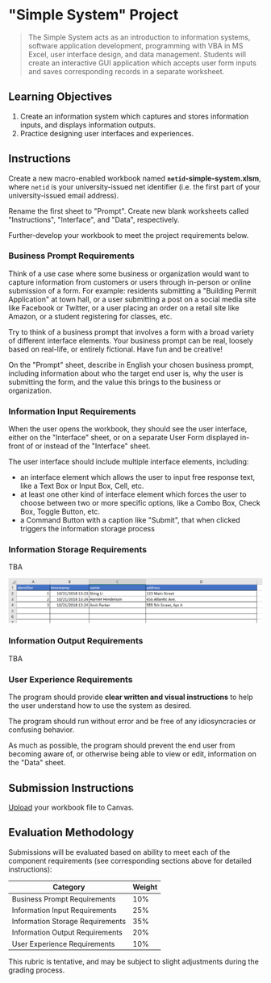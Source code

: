 # "Simple System" Project

> The Simple System acts as an introduction to information systems, software application development, programming with VBA in MS Excel, user interface design, and data management. Students will create an interactive GUI application which accepts user form inputs and saves corresponding records in a separate worksheet.

## Learning Objectives

  1. Create an information system which captures and stores information inputs, and displays information outputs.
  2. Practice designing user interfaces and experiences.

## Instructions

Create a new macro-enabled workbook named **`netid`-simple-system.xlsm**, where `netid` is your university-issued net identifier (i.e. the first part of your university-issued email address).

Rename the first sheet to "Prompt". Create new blank worksheets called "Instructions", "Interface", and "Data", respectively.

Further-develop your workbook to meet the project requirements below.

### Business Prompt Requirements

Think of a use case where some business or organization would want to capture information from customers or users through in-person or online submission of a form. For example: residents submitting a "Building Permit Application" at town hall, or a user submitting a post on a social media site like Facebook or Twitter, or a user placing an order on a retail site like Amazon, or a student registering for classes, etc.

Try to think of a business prompt that involves a form with a broad variety of different interface elements. Your business prompt can be real, loosely based on real-life, or entirely fictional. Have fun and be creative!


On the "Prompt" sheet, describe in English your chosen business prompt, including information about who the target end user is, why the user is submitting the form, and the value this brings to the business or organization.

### Information Input Requirements

When the user opens the workbook, they should see the user interface, either on the "Interface" sheet, or on a separate User Form displayed in-front of or instead of the "Interface" sheet.

The user interface should include multiple interface elements, including:

  + an interface element which allows the user to input free response text, like a Text Box or Input Box, Cell, etc.
  + at least one other kind of interface element which forces the user to choose between two or more specific options, like a Combo Box, Check Box, Toggle Button, etc.
  + a Command Button with a caption like "Submit", that when clicked triggers the information storage process

### Information Storage Requirements

TBA

![](/img/projects/simple-system/writing-records-autoincrement.png)

### Information Output Requirements

TBA

### User Experience Requirements

The program should provide **clear written and visual instructions** to help the user understand how to use the system as desired.

The program should run without error and be free of any idiosyncracies or confusing behavior.

As much as possible, the program should prevent the end user from becoming aware of, or otherwise being able to view or edit, information on the "Data" sheet.

## Submission Instructions

[Upload](https://georgetown.instructure.com/courses/65741/assignments/165667) your workbook file to Canvas.

## Evaluation Methodology

Submissions will be evaluated based on ability to meet each of the component requirements (see corresponding sections above for detailed instructions):

Category | Weight
--- | ---
Business Prompt Requirements | 10%
Information Input Requirements | 25%
Information Storage Requirements | 35%
Information Output Requirements | 20%
User Experience Requirements | 10%

This rubric is tentative, and may be subject to slight adjustments during the grading process.
